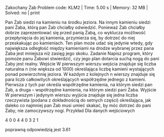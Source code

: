 Zakochany Żab
Problem code: KLM2 | Time: 5.00 s | Memory: 32 MB | Solved: no | print

Pan Żab siedzi na kamieniu na środku jeziora. Na innym kamieniu siedzi pani Żaba, którą pan Żab chciałby odwiedzić. Ponieważ Żab chciałby dobrze zaprezentować się przed panią Żabą, co wyklucza możliwość przepłynięcia do jej kamienia, przymierza się, by dotrzeć do niej przeskakując po kamieniach. Ten plan może udać się jedynie wtedy, gdy największa odległość między kamieniami na drodze wybranej przez pana Żaba jest mniejsza niż zasięg jego skoku.
Zadanie
Napisz program, który pomoże panu Żabowi stwierdzić, czy jego plan dotarcia suchą nogą do pani Żaby jest realny.
Wejście
W pierwszym wierszu wejścia znajduje się liczba naturalna n (nie większa od 1000) określająca liczbę kamieni wystających ponad powierzchnię jeziora. W każdym z kolejnych n wierszy znajduje się para liczb całkowitych określających współrzędne jednego z kamieni. Pierwsza z tych par określa współrzędne kamienia, na którym siedzi pan Żab, a druga – współrzędne kamienia, na którym siedzi pani Żaba.
Wyjście
W pierwszym i jedynym wierszu wyjścia znajduje się jedna liczba rzeczywista (podana z dokładnością do setnych części) określająca, jak daleko co najmniej pan Żab musi umieć skakać, by móc dotrzeć do pani Żaby, nie zamoczywszy nogi.
Przykład
Dla danych wejściowych

4
0 0
4 4
0 3
2 1

poprawną odpowiedzią jest
3.61
